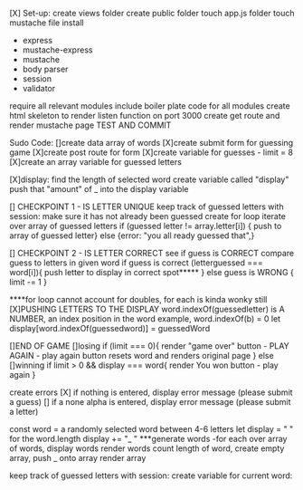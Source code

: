 [X] Set-up:
create views folder
create public folder
touch app.js folder
touch mustache file
install
  - express
  - mustache-express
  - mustache
  - body parser
  - session
  - validator

require all relevant modules
include boiler plate code for all modules
create html skeleton to render
listen function on port 3000
create get route and render mustache page
TEST AND COMMIT

Sudo Code:
[]create data array of words
[X]create submit form for guessing game
[X]create post route for form
[X]create variable for guesses - limit = 8
[X]create an array variable for guessed letters


[X]display:
find the length of selected word
create variable called "display"
push that "amount" of _ into the display variable

[] CHECKPOINT 1 - IS LETTER UNIQUE
 keep track of guessed letters with session: make sure it has not already been guessed
  create for loop
  iterate over array of guessed letters
  if (guessed letter != array.letter[i]) { push to array of guessed letter}
  else {error: "you all ready guessed that",}

[] CHECKPOINT 2 - IS LETTER CORRECT
 see if guess is CORRECT
  compare guess to letters in given word
  if guess is correct (letterguessed === word[i]){
    push letter to display in correct spot*****
  }
  else guess is WRONG {
    limit -= 1
  }

****for loop cannot account for doubles, for each is kinda wonky still
[X]PUSHING LETTERS TO THE DISPLAY
  word.indexOf(guessedletter) is A NUMBER, an index position in the word
  example, word.indexOf(b) = 0
  let display[word.indexOf(guessedword)] = guessedWord

[]END OF GAME
  []losing
  if (limit === 0){
    render "game over"
    button - PLAY AGAIN - play again button resets word and renders original page
  } else
  []winning
   if limit > 0 && display === word{
     render You won
     button - play again
   }

create errors
[X]   if nothing is entered, display error message (please submit a guess)
[]    if a none alpha is entered, display error message (please submit a letter)








const word = a randomly selected word between 4-6 letters
let display = " "
  for the word.length
   display += "_ "
***generate words
-for each over array of words, display words
render words
count length of word, create empty array, push _ onto array
render array

keep track of guessed letters  with session:
create variable for current word:
